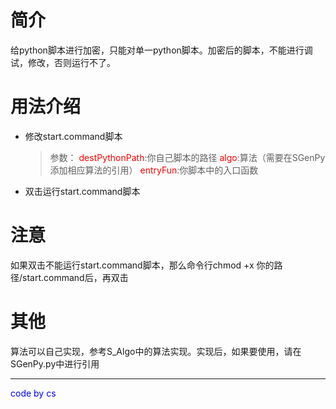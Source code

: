 # 简介
给python脚本进行加密，只能对单一python脚本。加密后的脚本，不能进行调试，修改，否则运行不了。

# 用法介绍
* 修改start.command脚本
    >参数：
    ><font color=red>destPythonPath</font>:你自己脚本的路径
    ><font color=red>algo</font>:算法（需要在SGenPy添加相应算法的引用）
    ><font color=red>entryFun</font>:你脚本中的入口函数
* 双击运行start.command脚本

# 注意
如果双击不能运行start.command脚本，那么命令行chmod +x 你的路径/start.command后，再双击

# 其他
算法可以自己实现，参考S_Algo中的算法实现。实现后，如果要使用，请在SGenPy.py中进行引用

***
<font color=blue>code by cs</font>
